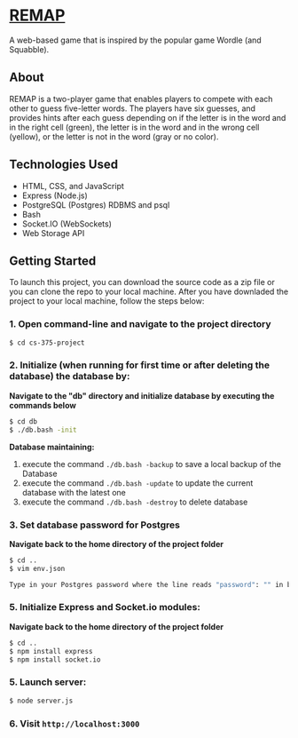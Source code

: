 # [REMAP](https://gitlab.cci.drexel.edu/ed584/cs-375-project)
A web-based game that is inspired by the popular game Wordle (and 
Squabble).


## About
REMAP is a two-player game that enables players to compete with each 
other to guess five-letter words. The players have six guesses, and 
provides hints after each guess depending on if the letter is in the 
word and in the right cell (green), the letter is in the word and in the 
wrong cell (yellow), or the letter is not in the word (gray or no 
color).

## Technologies Used
- HTML, CSS, and JavaScript
- Express (Node.js)
- PostgreSQL (Postgres) RDBMS and psql
- Bash
- Socket.IO (WebSockets)
- Web Storage API

## Getting Started
To launch this project, you can download the source code as a zip file or you can clone the repo to your local machine. After you have downladed the project to your local machine, follow the steps below:
  
### 1. Open command-line and navigate to the project directory
```bash
$ cd cs-375-project
```
    
### 2. Initialize (when running for first time or after deleting the database) the database by:
**Navigate to the "db" directory and initialize database by executing the commands below**
```bash
$ cd db
$ ./db.bash -init
```

**Database maintaining:**
1. execute the command `./db.bash -backup` to save a local backup of the Database
2. execute the command `./db.bash -update` to update the current database with the latest one
3. execute the command `./db.bash -destroy` to delete database

### 3. Set database password for Postgres
**Navigate back to the home directory of the project folder**
```bash
$ cd ..
$ vim env.json

Type in your Postgres password where the line reads "password": "" in between the quotes.
```

### 5. Initialize Express and Socket.io modules:
**Navigate back to the home directory of the project folder**
```bash
$ cd ..
$ npm install express
$ npm install socket.io
```
### 5. Launch server:
```bash
$ node server.js
```
### 6. Visit `http://localhost:3000`
